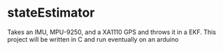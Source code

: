 # stateEstimator
Takes an IMU, MPU-9250, and a XA1110 GPS and throws it in a EKF. This project will be written in C and run eventually on an arduino
